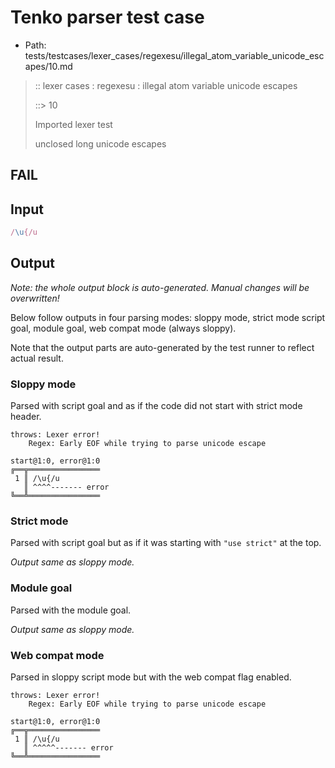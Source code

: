 # Tenko parser test case

- Path: tests/testcases/lexer_cases/regexesu/illegal_atom_variable_unicode_escapes/10.md

> :: lexer cases : regexesu : illegal atom variable unicode escapes
>
> ::> 10
>
> Imported lexer test
>
> unclosed long unicode escapes

## FAIL

## Input

`````js
/\u{/u
`````

## Output

_Note: the whole output block is auto-generated. Manual changes will be overwritten!_

Below follow outputs in four parsing modes: sloppy mode, strict mode script goal, module goal, web compat mode (always sloppy).

Note that the output parts are auto-generated by the test runner to reflect actual result.

### Sloppy mode

Parsed with script goal and as if the code did not start with strict mode header.

`````
throws: Lexer error!
    Regex: Early EOF while trying to parse unicode escape

start@1:0, error@1:0
╔══╦════════════════
 1 ║ /\u{/u
   ║ ^^^^------- error
╚══╩════════════════

`````

### Strict mode

Parsed with script goal but as if it was starting with `"use strict"` at the top.

_Output same as sloppy mode._

### Module goal

Parsed with the module goal.

_Output same as sloppy mode._

### Web compat mode

Parsed in sloppy script mode but with the web compat flag enabled.

`````
throws: Lexer error!
    Regex: Early EOF while trying to parse unicode escape

start@1:0, error@1:0
╔══╦════════════════
 1 ║ /\u{/u
   ║ ^^^^^------- error
╚══╩════════════════

`````

